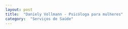 ```yaml
---
layout: post
title:  "Daniely Vollmann - Psicóloga para mulheres"
category:  "Serviços de Saúde"
---
```

